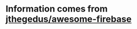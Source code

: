 # Information comes from [jthegedus/awesome-firebase](https://github.com/jthegedus/awesome-firebase)

